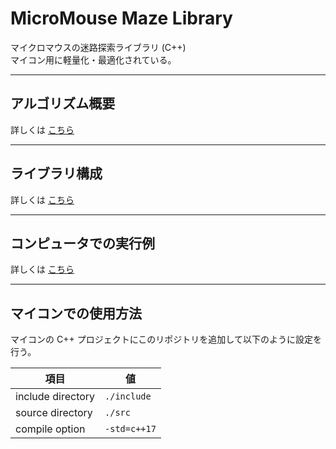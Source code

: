 # MicroMouse Maze Library

マイクロマウスの迷路探索ライブラリ (C++)  
マイコン用に軽量化・最適化されている。

--------------------------------------------------------------------------------

## アルゴリズム概要

詳しくは [こちら](docs/algorithm.md)

--------------------------------------------------------------------------------

## ライブラリ構成

詳しくは [こちら](docs/structure.md)

--------------------------------------------------------------------------------

## コンピュータでの実行例

詳しくは [こちら](docs/example.md)

--------------------------------------------------------------------------------

## マイコンでの使用方法

マイコンの C++ プロジェクトにこのリポジトリを追加して以下のように設定を行う。

| 項目              | 値           |
| ----------------- | ------------ |
| include directory | `./include`  |
| source directory  | `./src`      |
| compile option    | `-std=c++17` |
